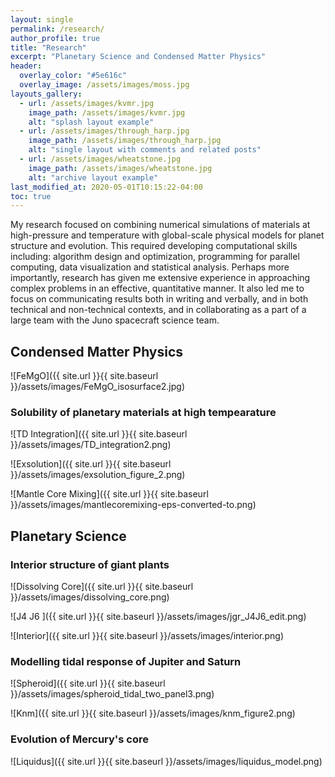```yaml
---
layout: single
permalink: /research/
author_profile: true
title: "Research"
excerpt: "Planetary Science and Condensed Matter Physics"
header:
  overlay_color: "#5e616c"
  overlay_image: /assets/images/moss.jpg
layouts_gallery:
  - url: /assets/images/kvmr.jpg
    image_path: /assets/images/kvmr.jpg
    alt: "splash layout example"
  - url: /assets/images/through_harp.jpg
    image_path: /assets/images/through_harp.jpg
    alt: "single layout with comments and related posts"
  - url: /assets/images/wheatstone.jpg
    image_path: /assets/images/wheatstone.jpg
    alt: "archive layout example"
last_modified_at: 2020-05-01T10:15:22-04:00
toc: true
---
```


My research focused on combining numerical simulations of materials at high-pressure
and temperature with global-scale physical models for planet structure and evolution.
This required developing computational skills including: algorithm design and
optimization, programming for parallel computing, data visualization and statistical
analysis. Perhaps more importantly, research has given me extensive experience in
approaching complex problems in an effective, quantitative manner.  It also led me to
focus on communicating results both in writing and verbally, and in both technical
and non-technical contexts, and in collaborating as a part of a large team with the
Juno spacecraft science team.

## Condensed Matter Physics


![FeMgO]({{ site.url }}{{ site.baseurl }}/assets/images/FeMgO_isosurface2.jpg)

### Solubility of planetary materials at high tempearature


![TD Integration]({{ site.url }}{{ site.baseurl }}/assets/images/TD_integration2.png)

![Exsolution]({{ site.url }}{{ site.baseurl }}/assets/images/exsolution_figure_2.png)

![Mantle Core Mixing]({{ site.url }}{{ site.baseurl }}/assets/images/mantlecoremixing-eps-converted-to.png)

## Planetary Science

### Interior structure of giant plants

![Dissolving Core]({{ site.url }}{{ site.baseurl }}/assets/images/dissolving_core.png)

![J4 J6 ]({{ site.url }}{{ site.baseurl }}/assets/images/jgr_J4J6_edit.png)

![Interior]({{ site.url }}{{ site.baseurl }}/assets/images/interior.png)


### Modelling tidal response of Jupiter and Saturn


![Spheroid]({{ site.url }}{{ site.baseurl }}/assets/images/spheroid_tidal_two_panel3.png)

![Knm]({{ site.url }}{{ site.baseurl }}/assets/images/knm_figure2.png)

### Evolution of Mercury's core

![Liquidus]({{ site.url }}{{ site.baseurl }}/assets/images/liquidus_model.png)
